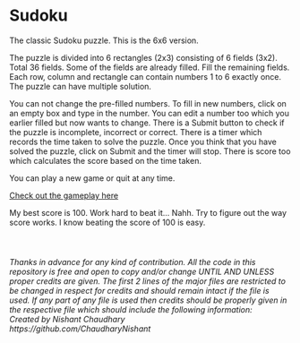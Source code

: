 # Sudoku
The classic Sudoku puzzle. This is the 6x6 version.

The puzzle is divided into 6 rectangles (2x3) consisting of 6 fields (3x2). Total 36 fields. Some of the fields are already filled. Fill the remaining fields. Each row, column and rectangle can contain numbers 1 to 6 exactly once. The puzzle can have multiple solution.

You can not change the pre-filled numbers. To fill in new numbers, click on an empty box and type in the number. You can edit a number too which you earlier filled but now wants to change. There is a Submit button to check if the puzzle is incomplete, incorrect or correct. There is a timer which records the time taken to solve the puzzle. Once you think that you have solved the puzzle, click on Submit and the timer will stop.
There is score too which calculates the score based on the time taken.

You can play a new game or quit at any time.

[Check out the gameplay here](https://youtu.be/3g4llOB4w0Q)

My best score is 100. Work hard to beat it... Nahh. Try to figure out the way score works. I know beating the score of 100 is easy.
<h6><i><br><br>Thanks in advance for any kind of contribution. All the code in this repository is free and open to copy and/or change UNTIL AND UNLESS proper credits are given. The first 2 lines of the major files are restricted to be changed in respect for credits and should remain intact if the file is used. If any part of any file is used then credits should be properly given in the respective file which should include the following information:
<br>Created by Nishant Chaudhary
<br>https://github.com/ChaudharyNishant</i></h6>
